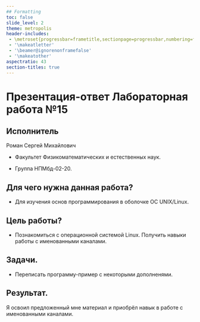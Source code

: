 ```yaml
---
## Formatting
toc: false
slide_level: 2
theme: metropolis
header-includes: 
 - \metroset{progressbar=frametitle,sectionpage=progressbar,numbering=fraction}
 - '\makeatletter'
 - '\beamer@ignorenonframefalse'
 - '\makeatother'
aspectratio: 43
section-titles: true
---
```


# Презентация-ответ Лабораторная работа №15

## Исполнитель

Роман Сергей Михайлович

- Факультет Физикоматематических и естественных наук.

- Группа НПМбд-02-20.

## Для чего нужна данная работа?

- Для изучения основ программирования в оболочке ОС UNIX/Linux.

## Цель работы?

- Познакомиться с операционной системой Linux. Получить навыки работы с именованными каналами.

## Задачи. 

- Переписать программу-пример с некоторыми дополненями. 

## Результат.
Я освоил предложенный мне материал и приобрёл навык в работе с именованными каналами.
